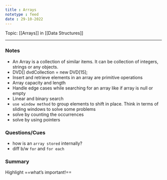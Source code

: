 ```yaml
---
title : Arrays
notetype : feed
date : 29-10-2022
---
```



Topic: [[Arrays]] in  [[Data Structures]]

---

### Notes
-   An Array is a collection of similar items. It can be collection of integers, strings or any objects.
-   DVD[] dvdCollection = new DVD[15];
-   Insert and retrieve elements in an array are primitive operations
-   Array capacity and length
-   Handle edge cases while searching for an array like if array is null or empty
-   Linear and binary search
-   `use window method` to group elements to shift in place. Think in terms of sliding windows to solve some problems
-   solve by counting the occurrences
-   solve by using pointers 

### Questions/Cues
- how is an `array stored` internally?
- diff b/w `for` and `for each`

### Summary
Highlight ==what’s important!==
